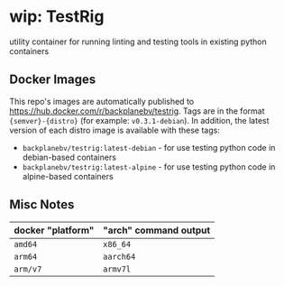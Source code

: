 # wip: TestRig

utility container for running linting and testing tools in existing python containers

## Docker Images

This repo's images are automatically published to <https://hub.docker.com/r/backplanebv/testrig>. Tags are in the format `{semver}-{distro}` (for example: `v0.3.1-debian`). In addition, the latest version of each distro image is available with these tags:

* `backplanebv/testrig:latest-debian` - for use testing python code in debian-based containers
* `backplanebv/testrig:latest-alpine` - for use testing python code in alpine-based containers

## Misc Notes

docker "platform" | "arch" command output
----------------- | ---------------------
`amd64`           | `x86_64`
`arm64`           | `aarch64`
`arm/v7`          | `armv7l`
